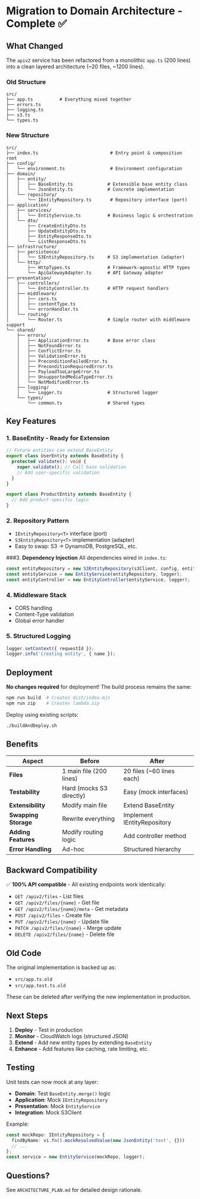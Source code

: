 # Migration to Domain Architecture - Complete ✅

## What Changed

The `apiv2` service has been refactored from a monolithic `app.ts` (200 lines) into a clean layered architecture (~20 files, ~1200 lines).

### Old Structure
```
src/
├── app.ts          # Everything mixed together
├── errors.ts
├── logging.ts
├── s3.ts
└── types.ts
```

### New Structure
```
src/
├── index.ts                           # Entry point & composition root
├── config/
│   └── environment.ts                 # Environment configuration
├── domain/
│   ├── entity/
│   │   ├── BaseEntity.ts             # Extensible base entity class
│   │   └── JsonEntity.ts             # Concrete implementation
│   └── repository/
│       └── IEntityRepository.ts       # Repository interface (port)
├── application/
│   ├── services/
│   │   └── EntityService.ts          # Business logic & orchestration
│   └── dto/
│       ├── CreateEntityDto.ts
│       ├── UpdateEntityDto.ts
│       ├── EntityResponseDto.ts
│       └── ListResponseDto.ts
├── infrastructure/
│   ├── persistence/
│   │   └── S3EntityRepository.ts     # S3 implementation (adapter)
│   └── http/
│       ├── HttpTypes.ts              # Framework-agnostic HTTP types
│       └── ApiGatewayAdapter.ts      # API Gateway adapter
├── presentation/
│   ├── controllers/
│   │   └── EntityController.ts       # HTTP request handlers
│   ├── middleware/
│   │   ├── cors.ts
│   │   ├── contentType.ts
│   │   └── errorHandler.ts
│   └── routing/
│       └── Router.ts                 # Simple router with middleware support
└── shared/
    ├── errors/
    │   ├── ApplicationError.ts       # Base error class
    │   ├── NotFoundError.ts
    │   ├── ConflictError.ts
    │   ├── ValidationError.ts
    │   ├── PreconditionFailedError.ts
    │   ├── PreconditionRequiredError.ts
    │   ├── PayloadTooLargeError.ts
    │   ├── UnsupportedMediaTypeError.ts
    │   └── NotModifiedError.ts
    ├── logging/
    │   └── Logger.ts                 # Structured logger
    └── types/
        └── common.ts                 # Shared types
```

## Key Features

### 1. **BaseEntity - Ready for Extension**
```typescript
// Future entities can extend BaseEntity
export class UserEntity extends BaseEntity {
  protected validate(): void {
    super.validate(); // Call base validation
    // Add user-specific validation
  }
}

export class ProductEntity extends BaseEntity {
  // Add product-specific logic
}
```

### 2. **Repository Pattern**
- `IEntityRepository<T>` interface (port)
- `S3EntityRepository<T>` implementation (adapter)
- Easy to swap: S3 → DynamoDB, PostgreSQL, etc.

###3. **Dependency Injection**
All dependencies wired in `index.ts`:
```typescript
const entityRepository = new S3EntityRepository(s3Client, config, entityFactory);
const entityService = new EntityService(entityRepository, logger);
const entityController = new EntityController(entityService, logger);
```

### 4. **Middleware Stack**
- CORS handling
- Content-Type validation
- Global error handler

### 5. **Structured Logging**
```typescript
logger.setContext({ requestId });
logger.info('Creating entity', { name });
```

## Deployment

**No changes required** for deployment! The build process remains the same:

```bash
npm run build  # Creates dist/index.mjs
npm run zip    # Creates lambda.zip
```

Deploy using existing scripts:
```bash
./buildAndDeploy.sh
```

## Benefits

| Aspect | Before | After |
|--------|--------|-------|
| **Files** | 1 main file (200 lines) | 20 files (~60 lines each) |
| **Testability** | Hard (mocks S3 directly) | Easy (mock interfaces) |
| **Extensibility** | Modify main file | Extend BaseEntity |
| **Swapping Storage** | Rewrite everything | Implement IEntityRepository |
| **Adding Features** | Modify routing logic | Add controller method |
| **Error Handling** | Ad-hoc | Structured hierarchy |

## Backward Compatibility

✅ **100% API compatible** - All existing endpoints work identically:
- `GET /apiv2/files` - List files
- `GET /apiv2/files/{name}` - Get file
- `GET /apiv2/files/{name}/meta` - Get metadata
- `POST /apiv2/files` - Create file
- `PUT /apiv2/files/{name}` - Update file
- `PATCH /apiv2/files/{name}` - Merge update
- `DELETE /apiv2/files/{name}` - Delete file

## Old Code

The original implementation is backed up as:
- `src/app.ts.old`
- `src/app.test.ts.old`

These can be deleted after verifying the new implementation in production.

## Next Steps

1. **Deploy** - Test in production
2. **Monitor** - CloudWatch logs (structured JSON)
3. **Extend** - Add new entity types by extending `BaseEntity`
4. **Enhance** - Add features like caching, rate limiting, etc.

## Testing

Unit tests can now mock at any layer:
- **Domain**: Test `BaseEntity.merge()` logic
- **Application**: Mock `IEntityRepository`
- **Presentation**: Mock `EntityService`
- **Integration**: Mock S3Client

Example:
```typescript
const mockRepo: IEntityRepository = {
  findByName: vi.fn().mockResolvedValue(new JsonEntity('test', {}))
  // ...
};
const service = new EntityService(mockRepo, logger);
```

## Questions?

See `ARCHITECTURE_PLAN.md` for detailed design rationale.

